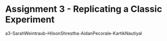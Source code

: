 Assignment 3 - Replicating a Classic Experiment  
===
a3-SarahWeintraub-HilsonShrestha-AidanPecorale-KartikNautiyal



